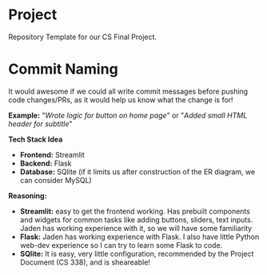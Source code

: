 # Project
Repository Template for our CS Final Project. 

# Commit Naming
It would awesome if we could all write commit messages before pushing code changes/PRs, as it would help us know what the change is for!

**Example:** "_Wrote logic for button on home page_" or "_Added small HTML header for subtitle_"

**Tech Stack Idea**
- **Frontend:** Streamlit
- **Backend:** Flask
- **Database:** SQlite (if it limits us after construction of the ER diagram, we can consider MySQL)

**Reasoning:**
- **Streamlit:** easy to get the frontend working. Has prebuilt components and widgets for common tasks like adding buttons, sliders, text inputs. Jaden has working experience with it, so we will have some familiarity
- **Flask:** Jaden has working experience with Flask. I also have little Python web-dev experience so I can try to learn some Flask to code.
- **SQlite:** It is easy, very little configuration, recommended by the Project Document (CS 338), and is sheareable! 
